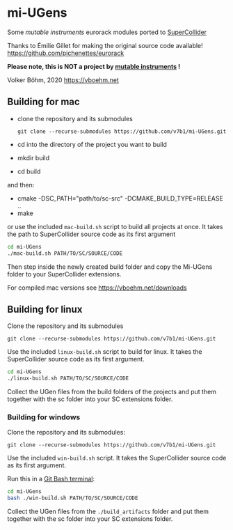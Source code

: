 # mi-UGens

Some *mutable instruments* eurorack modules ported to [SuperCollider](https://supercollider.github.io/)

Thanks to Émilie Gillet for making the original source code available!
https://github.com/pichenettes/eurorack

**Please note, this is NOT a project by [mutable instruments](https://mutable-instruments.net/) !**



Volker Böhm, 2020
https://vboehm.net



## Building for mac

- clone the repository and its submodules

   `git clone --recurse-submodules https://github.com/v7b1/mi-UGens.git`

- cd into the directory of the project you want to build

- mkdir build

- cd build

and then:

- cmake -DSC_PATH="path/to/sc-src" -DCMAKE_BUILD_TYPE=RELEASE ..
- make



or use the included `mac-build.sh` script to build all projects at once. It takes the path to SuperCollider source code as its first argument

```bash
cd mi-UGens
./mac-build.sh PATH/TO/SC/SOURCE/CODE
```

Then step inside the newly created build folder and copy the Mi-UGens folder to your SuperCollider extensions.



For compiled mac versions see https://vboehm.net/downloads



## Building for linux

Clone the repository and its submodules

`git clone --recurse-submodules https://github.com/v7b1/mi-UGens.git`

Use the included `linux-build.sh` script to build for linux. It takes the SuperCollider source code as its first argument.

```bash
cd mi-UGens
./linux-build.sh PATH/TO/SC/SOURCE/CODE
```



Collect the UGen files from the build folders of the projects and put them together with the sc folder into your SC extensions folder.

### Building for windows

Clone the repository and its submodules:

`git clone --recurse-submodules https://github.com/v7b1/mi-UGens.git`

Use the included `win-build.sh` script. It takes the SuperCollider source code as its first argument.

Run this in a [Git Bash terminal](https://git-scm.com/download/win):

```bash
cd mi-UGens
bash ./win-build.sh PATH/TO/SC/SOURCE/CODE
```

Collect the UGen files from the `./build_artifacts` folder and put them together with the sc folder into your SC extensions folder.
